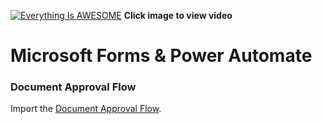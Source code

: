 [![Everything Is AWESOME](http://img.youtube.com/vi/c4a3_VUDwk0/maxresdefault.jpg)](https://youtu.be/c4a3_VUDwk0 "Power Automate Custom Approvals")
**Click image to view video**

# Microsoft Forms & Power Automate

### Document Approval Flow
Import the [Document Approval Flow](https://github.com/rdorrani/Microsoft-Flow/blob/master/DocumentApprovals/DocumentApprovalWorkflow_20211025213729.zip).
